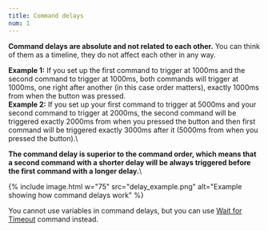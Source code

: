 ```yaml
---
title: Command delays
num: 1
---
```


**Command delays are absolute and not related to each other.** You can think of them as a timeline, they do not affect each other in any way.  

**Example 1:** If you set up the first command to trigger at 1000ms and the second command to trigger at 1000ms, both commands will trigger at 1000ms, one right after another (in this case order matters), exactly 1000ms from when the button was pressed.\
**Example 2:** If you set up your first command to trigger at 5000ms and your second command to trigger at 2000ms, the second command will be triggered exactly 2000ms from when you pressed the button and then first command will be triggered exactly 3000ms after it (5000ms from when you pressed the button).\

**The command delay is superior to the command order, which means that a second command with a shorter delay will be always triggered before the first command with a longer delay.**\

{% include image.html w="75" src="delay_example.png" alt="Example showing how command delays work" %}

You cannot use variables in command delays, but you can use [Wait for Timeout](wait#waitfortimeout) command instead.



